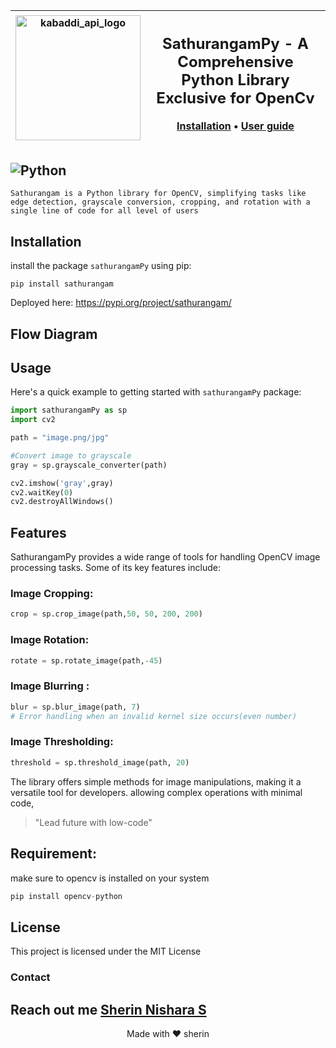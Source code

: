 | <img width="200" alt="kabaddi_api_logo" src="https://github.com/user-attachments/assets/0db53696-7212-47be-befd-abd803126286"> | <h2 align="center">SathurangamPy - A Comprehensive Python Library Exclusive for OpenCv</h2><p align="center"><a href="https://pypi.org/project/sathurangam/">Installation</a> • <a href="https://docsify-this.net/?basePath=https://raw.githubusercontent.com/sherinnishara/sathurangamPy/main&homepage=user_guide.md#/">User guide</a></p> |
|:---:|:---|


![Python](https://img.shields.io/badge/Python-3.7%20%7C%203.8%20%7C%203.9%20%7C%203.10-blue?labelColor=green&style=flat)
---

`Sathurangam is a Python library for OpenCV, simplifying tasks like edge detection, grayscale conversion, cropping, and rotation with a single line of code for all level of users`

## Installation 

install the package `sathurangamPy` using pip:


```shell
pip install sathurangam
```

Deployed here: https://pypi.org/project/sathurangam/

## Flow Diagram

<div align=center">
</div>


## Usage

Here's a quick example to getting started with `sathurangamPy` package:


```python
import sathurangamPy as sp
import cv2

path = "image.png/jpg"

#Convert image to grayscale
gray = sp.grayscale_converter(path)

cv2.imshow('gray',gray)
cv2.waitKey(0)
cv2.destroyAllWindows()
```

## Features

SathurangamPy provides a wide range of tools for handling OpenCV image processing tasks. Some of its key features include:

### Image Cropping:

```python
crop = sp.crop_image(path,50, 50, 200, 200)
```

### Image Rotation:

```python
rotate = sp.rotate_image(path,-45)
```

### Image Blurring :

```python
blur = sp.blur_image(path, 7)
# Error handling when an invalid kernel size occurs(even number)
```

### Image Thresholding:

```python
threshold = sp.threshold_image(path, 20)
```

The library offers simple methods for image manipulations, making it a versatile tool for developers. 
allowing complex operations with minimal code, 

>"Lead future with low-code"

## Requirement:

make sure to opencv is installed on your system

```python
pip install opencv-python
```

## License

This project is licensed under the MIT License


### Contact

Reach out me [Sherin Nishara S](mailto:sherinars2004@gmail.com)
---

<p align="center">
  Made with ❤️ sherin
</p>
